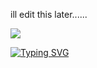 ill edit this later......

![](https://komarev.com/ghpvc/?username=Beiove&label=i_understand_it_now&color=FFB6C1)

[![Typing SVG](https://readme-typing-svg.herokuapp.com?font=Fira+Code&pause=1000&color=F70000&width=435&lines=AHHAHAHAAHHAH)](https://git.io/typing-svg)
